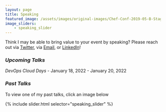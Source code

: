 ```yaml
---
layout: page
title: Speaking
featured_image: /assets/images/original-images/Chef-Conf-2019-05-B-Stage-058.jpg
image_sliders: 
    - speaking_slider
---
```

Think I may be able to bring value to your event by speaking? Please reach out via [Twitter](https://twitter.com/bnwoods2008), via [Email](mailto:brittany.woods@hey.com), or [LinkedIn](https://www.linkedin.com/in/bnwoods)!

### _Upcoming Talks_

*DevOps Cloud Days* - January 18, 2022 - January 20, 2022

### _Past Talks_
To view one of my past talks, click an image below

{% include slider.html selector="speaking_slider" %}
